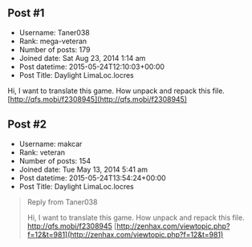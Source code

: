 ## Post #1
- Username: Taner038
- Rank: mega-veteran
- Number of posts: 179
- Joined date: Sat Aug 23, 2014 1:14 am
- Post datetime: 2015-05-24T12:10:03+00:00
- Post Title: Daylight LimaLoc.locres

Hi, 
I want to translate this game. 
How unpack and repack this file.
[http://qfs.mobi/f2308945](http://qfs.mobi/f2308945)
## Post #2
- Username: makcar
- Rank: veteran
- Number of posts: 154
- Joined date: Tue May 13, 2014 5:41 am
- Post datetime: 2015-05-24T13:54:24+00:00
- Post Title: Daylight LimaLoc.locres

> Reply from Taner038
>
> Hi, 
I want to translate this game. 
How unpack and repack this file.
http://qfs.mobi/f2308945
[http://zenhax.com/viewtopic.php?f=12&t=981](http://zenhax.com/viewtopic.php?f=12&t=981)
